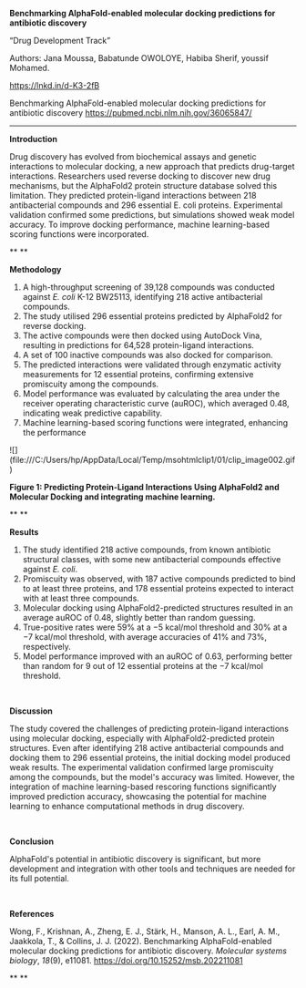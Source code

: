 **Benchmarking AlphaFold-enabled molecular docking predictions for antibiotic discovery**

“Drug Development Track”

Authors: Jana Moussa, Babatunde OWOLOYE, Habiba Sherif, youssif Mohamed.

https://lnkd.in/d-K3-2fB
 

Benchmarking AlphaFold-enabled molecular docking predictions for antibiotic discovery <https://pubmed.ncbi.nlm.nih.gov/36065847/>

****

**Introduction**

Drug discovery has evolved from biochemical assays and genetic interactions to molecular docking, a new approach that predicts drug-target interactions. Researchers used reverse docking to discover new drug mechanisms, but the AlphaFold2 protein structure database solved this limitation. They predicted protein-ligand interactions between 218 antibacterial compounds and 296 essential E. coli proteins. Experimental validation confirmed some predictions, but simulations showed weak model accuracy. To improve docking performance, machine learning-based scoring functions were incorporated.

** **

**Methodology**

1. A high-throughput screening of 39,128 compounds was conducted against _E. coli_ K-12 BW25113, identifying 218 active antibacterial compounds.&#x20;
2. The study utilised 296 essential proteins predicted by AlphaFold2 for reverse docking.
3. The active compounds were then docked using AutoDock Vina, resulting in predictions for 64,528 protein-ligand interactions.
4. A set of 100 inactive compounds was also docked for comparison.
5. The predicted interactions were validated through enzymatic activity measurements for 12 essential proteins, confirming extensive promiscuity among the compounds.
6. Model performance was evaluated by calculating the area under the receiver operating characteristic curve (auROC), which averaged 0.48, indicating weak predictive capability.
7. Machine learning-based scoring functions were integrated, enhancing the performance

<!--[if gte vml 1]><v:shapetype id="_x0000_t75"
 coordsize="21600,21600" o:spt="75" o:preferrelative="t" path="m@4@5l@4@11@9@11@9@5xe"
 filled="f" stroked="f">
 <v:stroke joinstyle="miter"/>
 <v:formulas>
  <v:f eqn="if lineDrawn pixelLineWidth 0"/>
  <v:f eqn="sum @0 1 0"/>
  <v:f eqn="sum 0 0 @1"/>
  <v:f eqn="prod @2 1 2"/>
  <v:f eqn="prod @3 21600 pixelWidth"/>
  <v:f eqn="prod @3 21600 pixelHeight"/>
  <v:f eqn="sum @0 0 1"/>
  <v:f eqn="prod @6 1 2"/>
  <v:f eqn="prod @7 21600 pixelWidth"/>
  <v:f eqn="sum @8 21600 0"/>
  <v:f eqn="prod @7 21600 pixelHeight"/>
  <v:f eqn="sum @10 21600 0"/>
 </v:formulas>
 <v:path o:extrusionok="f" gradientshapeok="t" o:connecttype="rect"/>
 <o:lock v:ext="edit" aspectratio="t"/>
</v:shapetype><v:shape id="image1.png" o:spid="_x0000_i1025" type="#_x0000_t75"
 style='width:451.5pt;height:315.75pt;visibility:visible;mso-wrap-style:square'>
 <v:imagedata src="file:///C:\Users\hp\AppData\Local\Temp\msohtmlclip1\01\clip_image001.png"
  o:title=""/>
</v:shape><![endif]--><!--[if !vml]-->![](file:///C:/Users/hp/AppData/Local/Temp/msohtmlclip1/01/clip_image002.gif)<!--[endif]-->

**Figure 1: Predicting Protein-Ligand Interactions Using AlphaFold2 and Molecular Docking and integrating machine learning.**

** **

**Results**

1. The study identified 218 active compounds, from known antibiotic structural classes, with some new antibacterial compounds effective against _E. coli_.
2. Promiscuity was observed, with 187 active compounds predicted to bind to at least three proteins, and 178 essential proteins expected to interact with at least three compounds.
3. Molecular docking using AlphaFold2-predicted structures resulted in an average auROC of 0.48, slightly better than random guessing.
4. True-positive rates were 59% at a −5 kcal/mol threshold and 30% at a −7 kcal/mol threshold, with average accuracies of 41% and 73%, respectively.
5. Model performance improved with an auROC of 0.63, performing better than random for 9 out of 12 essential proteins at the −7 kcal/mol threshold.

 

**Discussion**

The study covered the challenges of predicting protein-ligand interactions using molecular docking, especially with AlphaFold2-predicted protein structures. Even after identifying 218 active antibacterial compounds and docking them to 296 essential proteins, the initial docking model produced weak results. The experimental validation confirmed large promiscuity among the compounds, but the model's accuracy was limited. However, the integration of machine learning-based rescoring functions significantly improved prediction accuracy, showcasing the potential for machine learning to enhance computational methods in drug discovery.

 

**Conclusion**

AlphaFold's potential in antibiotic discovery is significant, but more development and integration with other tools and techniques are needed for its full potential.

 

**References**

Wong, F., Krishnan, A., Zheng, E. J., Stärk, H., Manson, A. L., Earl, A. M., Jaakkola, T., & Collins, J. J. (2022). Benchmarking AlphaFold-enabled molecular docking predictions for antibiotic discovery. _Molecular systems biology_, _18_(9), e11081. <https://doi.org/10.15252/msb.202211081>&#x20;

** **
